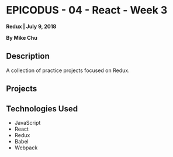# EPICODUS - 04 - React - Week 3

**Redux | July 9, 2018**

**By Mike Chu**

## Description

A collection of practice projects focused on Redux.

## Projects

## Technologies Used

- JavaScript
- React
- Redux
- Babel
- Webpack

